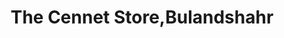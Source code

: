 ---
title: "The Cennet Store,Bulandshahr"
url: /bulandshahr/the-cennet-store-bulandshahr/
shop: supermarket
---
